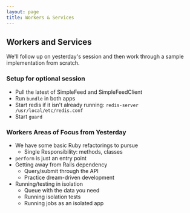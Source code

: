 ```yaml
---
layout: page
title: Workers & Services
---
```


## Workers and Services

We'll follow up on yesterday's session and then work through a sample implementation from scratch.

### Setup for optional session

* Pull the latest of SimpleFeed and SimpleFeedClient
* Run `bundle` in both apps
* Start redis if it isn't already running: `redis-server /usr/local/etc/redis.conf`
* Start `guard`

### Workers Areas of Focus from Yesterday

* We have some basic Ruby refactorings to pursue
  * Single Responsibility: methods, classes
* `perform` is just an entry point
* Getting away from Rails dependency
  * Query/submit through the API
  * Practice dream-driven development
* Running/testing in isolation
  * Queue with the data you need
  * Running isolation tests
  * Running jobs as an isolated app
